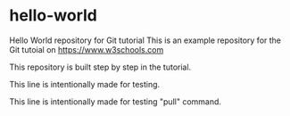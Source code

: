 # hello-world
Hello World repository for Git tutorial
This is an example repository for the Git tutoial on https://www.w3schools.com

This repository is built step by step in the tutorial.

This line is intentionally made for testing.

This line is intentionally made for testing "pull" command.
